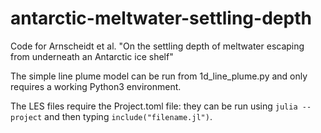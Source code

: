 # antarctic-meltwater-settling-depth
Code for Arnscheidt et al. "On the settling depth of meltwater escaping from underneath an Antarctic ice shelf"

The simple line plume model can be run from 1d_line_plume.py and only requires a working Python3 environment.

The LES files require the Project.toml file: they can be run using `julia --project` and then typing `include("filename.jl")`. 
